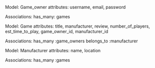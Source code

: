 Model: Game_owner
attributes: username, email, password

Associations: has_many: games
            



Model: Game
attributes: title, manufacturer, review, number_of_players, est_time_to_play, game_owner_id, manufacturer_id

Associations: has_many :game_owners
              belongs_to :manufacturer 
              
              


Model: Manufacturer 
attributes: name, location 

Associations: has_many :games 
    
              
